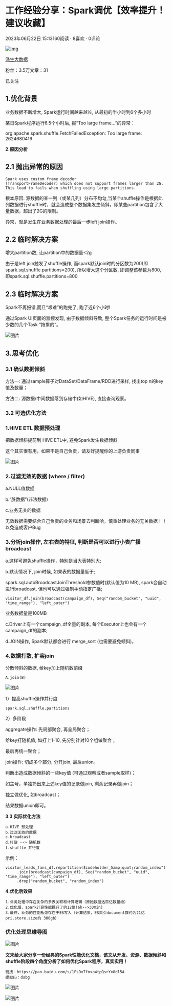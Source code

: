 # 工作经验分享：Spark调优【效率提升！建议收藏】

2023年06月22日 15:13160阅读 · 8喜欢 · 0评论

[![img](https://i1.hdslb.com/bfs/face/785b7d261cd9fe23c0ee0da3915ba9310e77c42a.jpg@96w_96h_1c_1s_!web-avatar.webp)](https://space.bilibili.com/621235564)

[涤生大数据](https://space.bilibili.com/621235564)

粉丝：3.5万文章：31

已关注

## **1.优化背景**



业务数据不断增大, Spark运行时间越来越长, 从最初的半小时到6个多小时

某日Spark程序运行6.5个小时后, 报“Too large frame...”的异常：

org.apache.spark.shuffle.FetchFailedException: Too large frame: 2624680416

**2.原因分析**



## **2.1 抛出异常的原因**

```shell
Spark uses custom frame decoder
(TransportFrameDecoder) which does not support frames larger than 2G.
This lead to fails when shuffling using large partitions.
```

根本原因: 源数据的某一列（或某几列）分布不均匀,当某个shuffle操作是根据此列数据进行shuffle时，就会造成整个数据集发生倾斜，即某些partition包含了大量数据，超出了2G的限制。

异常，就是发生在业务数据处理的最后一步left join操作。

 

## **2.2 临时解决方案**

增大partition数, 让partition中的数据量<2g

由于是left join触发了shuffle操作, 而spark默认join时的分区数为200(即spark.sql.shuffle.partitions=200), 所以增大这个分区数, 即调整该参数为800, 即spark.sql.shuffle.partitions=800

## **2.3 临时解决方案**

Spark不再报错,而且“艰难”的跑完了, 跑了近6个小时!

通过Spark UI页面的监控发现, 由于数据倾斜导致, 整个Spark任务的运行时间是被少数的几个Task “拖累的”。

![图片](https://i0.hdslb.com/bfs/article/e0e89168d635918d5071ff7a27bebc0809df3afc.png@1256w_!web-article-pic.webp)



## **3.思考优化**

### **3.1 确认数据倾斜**

方法一: 通过sample算子对DataSet/DataFrame/RDD进行采样, 找出top n的key值及数量；

方法二: 源数据/中间数据落到存储中(如HIVE), 直接查询观察。

### **3.2 可选优化方法**

### **1.HIVE ETL 数据预处理**

把数据倾斜提前到 HIVE ETL中, 避免Spark发生数据倾斜

这个其实很有用，如果不是自己负责，请友好提醒你的上游负责同事

![图片](https://i0.hdslb.com/bfs/article/495eed10292cfdca96234827ba23e74bb288db64.jpg@1256w_!web-article-pic.webp)



### **2.过滤无效的数据 (where / filter)**

a.NULL值数据

b.“脏数据”(非法数据)

c.业务无关的数据

无效数据需要结合自己负责的业务和场景去判断哈，慎重处理业务的无关数据！！以免造成客户Bug

### **3.分析join操作, 左右表的特征, 判断是否可以进行小表广播 broadcast**

a.这样可避免shuffle操作，特别是当大表特别大;

b.默认情况下, join时候, 如果表的数据量低于;

spark.sql.autoBroadcastJoinThreshold参数值时(默认值为10 MB), spark会自动进行broadcast, 但也可以通过强制手动指定广播;

```shell
visitor_df.join(broadcast(campaign_df), Seq("random_bucket", "uuid", "time_range"), "left_outer")
```



业务数据量是100MB

c.Driver上有一个campaign_df全量的副本, 每个Executor上也会有一个campaign_df的副本;

d.JOIN操作, Spark默认都会进行 merge_sort (也需要避免倾斜)。

### **4.数据打散, 扩容join**

分散倾斜的数据, 给key加上随机数前缀

```shell
A.join(B)
```



![图片](https://i0.hdslb.com/bfs/article/84f8c36b7c8eddacfec2069c1d08a5ffbd2e01c8.png@1256w_!web-article-pic.webp)

1）提高shuffle操作并行度

```shell
spark.sql.shuffle.partitions
```

2）多阶段

aggregate操作: 先局部聚合, 再全局聚合；

给key打随机值, 如打上1-10, 先分别针对10个组做聚合；

最后再统一聚合；

join操作: 切成多个部分, 分开join, 最后union。

判断出造成数据倾斜的一些key值 (可通过观察或者sample取样)；

如主号，单独拎出来上述key值的记录做join, 剩余记录再做join；

独立做优化, 如broadcast；

结果数据union即可。

**3.3 实际优化方法**

```shell
a.HIVE 预处理
b.过滤无效的数据
c.broadcast
d.打散 --> 随机数
f.shuffle 并行度
```

示例：

```clike
visitor_leads_fans_df.repartition($codeholder_5amp;quot;random_index")
     .join(broadcast(campaign_df), Seq("random_bucket", "uuid", "time_range"), "left_outer")
     .drop("random_bucket", "random_index")
```



**4.优化后效果**

```shell
1.业务处理中存在复杂的多表关联和计算逻辑（原始数据达百亿数量级）
2.优化后，spark计算性能提升了约12倍(6h-->30min)
3.最终，业务的性能瓶颈存在于ES写入（计算结果，ES索引document数约为21亿 pri.store.size约 300gb）
```

### 优化处理思维导图

![图片](https://i0.hdslb.com/bfs/article/313d595eaaef57eda3e5cccfaea5b5d5feb1c858.png@1256w_!web-article-pic.webp)



**文末给大家分享一份经典的Spark性能优化文档，该文从开发、资源、数据倾斜和shuffle阶段四个角度分析了如何优化Spark程序，真实实用！**

```shell
链接：https://pan.baidu.com/s/1FsDx7foxo4tpQsrYx8dl5A
提取码：dsbg
```

![图片](https://i0.hdslb.com/bfs/article/6ff85b49ab4013de9714c1a69e6cacafe3cdb32d.png@1256w_!web-article-pic.webp)

![图片](https://i0.hdslb.com/bfs/article/c89e2480c370272197aa3a532663770475e6c295.png@1256w_!web-article-pic.webp)